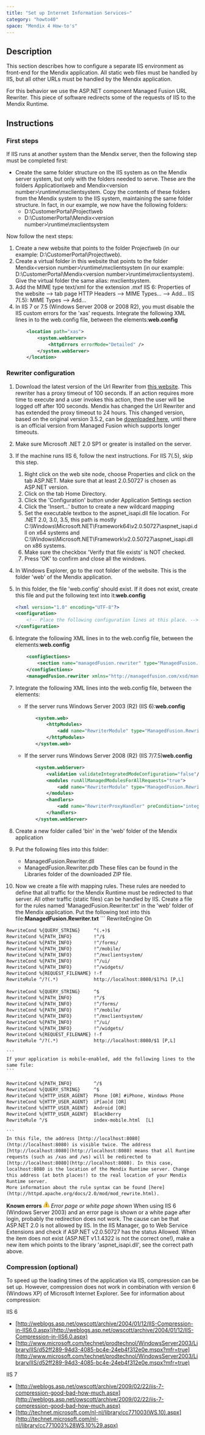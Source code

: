 ```yaml
---
title: "Set up Internet Information Services~"
category: "howto40"
space: "Mendix 4 How-to's"
---
```

## Description

This section describes how to configure a separate IIS environment as front-end for the Mendix application. All static web files must be handled by IIS, but all other URLs must be handled by the Mendix application.

For this behavior we use the ASP.NET component Managed Fusion URL Rewriter. This piece of software redirects some of the requests of IIS to the Mendix Runtime.

## Instructions

### First steps

If IIS runs at another system than the Mendix server, then the following step must be completed first:

*   Create the same folder structure on the IIS system as on the Mendix server system, but only with the folders needed to serve. These are the folders Application\web and Mendix\<version number>\runtime\mxclientsystem. Copy the contents of these folders from the Mendix system to the IIS system, maintaining the same folder structure.
    In fact, in our example, we now have the following folders:
    *   D:\CustomerPortal\Project\web
    *   D:\CustomerPortal\Mendix\<version number>\runtime\mxclientsystem

Now follow the next steps:

1.  Create a new website that points to the folder Project\web (in our example: D:\CustomerPortal\Project\web).
2.  Create a virtual folder in this website that points to the folder Mendix\<version number>\runtime\mxclientsystem (in our example: D:\CustomerPortal\Mendix\<version number>\runtime\mxclientsystem). Give the virtual folder the same alias: mxclientsystem.
3.  Add the MIME type text/xml for the extension .mxf
    IIS 6: Properties of the website --> tab page HTTP Headers --> MIME Types... --> Add...
    IIS 7(.5): MIME Types --> Add...
4.  In IIS 7 or 7.5 (Windows Server 2008 or 2008 R2), you must disable the IIS custom errors for the 'xas' requests.
    Integrate the following XML lines in to the web.config file, between the <configuration> elements:**web.config**
    ```xml
    	<location path="xas">
    		<system.webServer>
    			<httpErrors errorMode="Detailed" />
    		</system.webServer>
    	</location>

    ```

### Rewriter configuration

1.  Download the latest version of the Url Rewriter from [this website](http://urlrewriter.codeplex.com/).
    This rewriter has a proxy timeout of 100 seconds. If an action requires more time to execute and a user invokes this action, then the user will be logged off after 100 seconds. Mendix has changed the Url Rewriter and has extended the proxy timeout to 24 hours. This changed version, based on the original version 3.5.2, can be [downloaded here](attachments/2621620/2752956.zip), until there is an official version from Managed Fusion which supports longer timeouts.
2.  Make sure Microsoft .NET 2.0 SP1 or greater is installed on the server.
3.  If the machine runs IIS 6, follow the next instructions. For IIS 7(.5), skip this step.
    1.  Right click on the web site node, choose Properties and click on the tab ASP.NET. Make sure that at least 2.0.50727 is chosen as ASP.NET version.
    2.  Click on the tab Home Directory.
    3.  Click the 'Configuration' button under Application Settings section
    4.  Click the 'Insert...' button to create a new wildcard mapping
    5.  Set the executable textbox to the aspnet_isapi.dll file location. For .NET 2.0, 3.0, 3.5, this path is mostly C:\Windows\Microsoft.NET\Framework64\v2.0.50727\aspnet_isapi.dll on x64 systems and C:\Windows\Microsoft.NET\Framework\v2.0.50727\aspnet_isapi.dll on x86 systems.
    6.  Make sure the checkbox 'Verify that file exists' is NOT checked.
    7.  Press 'OK' to confirm and close all the windows.
4.  In Windows Explorer, go to the root folder of the website. This is the folder 'web' of the Mendix application.
5.  In this folder, the file 'web.config' should exist. If it does not exist, create this file and put the following text into it:**web.config**
    ```xml
    <?xml version="1.0" encoding="UTF-8"?>
    <configuration>
        <!-- Place the following configuration lines at this place. -->
    </configuration>

    ```

6.  Integrate the following XML lines in to the web.config file, between the <configuration> elements:**web.config**
    ```xml
    	<configSections>
    		<section name="managedFusion.rewriter" type="ManagedFusion.Rewriter.Configuration.ManagedFusionRewriterSectionGroup"/>
    	</configSections>
    	<managedFusion.rewriter xmlns="http://managedfusion.com/xsd/managedFusion/rewriter"/>

    ```

7.  Integrate the following XML lines into the web.config file, between the <configuration> elements:
    *   If the server runs Windows Server 2003 (R2) (IIS 6):**web.config**
        ```xml
        	<system.web>
        		<httpModules>
        			<add name="RewriterModule" type="ManagedFusion.Rewriter.RewriterModule, ManagedFusion.Rewriter"/>
        		</httpModules>
        	</system.web>

        ```

    *   If the server runs Windows Server 2008 (R2) (IIS 7/7.5)**web.config**
        ```xml
        	<system.webServer>
        		<validation validateIntegratedModeConfiguration="false"/>
        		<modules runAllManagedModulesForAllRequests="true">
        			<add name="RewriterModule" type="ManagedFusion.Rewriter.RewriterModule, ManagedFusion.Rewriter"/>
        		</modules>
        		<handlers>
        			<add name="RewriterProxyHandler" preCondition="integratedMode" verb="*" path="RewriterProxy.axd" type="System.Web.HttpForbiddenHandler, System.Web, Version=2.0.0.0, Culture=neutral, PublicKeyToken=b03f5f7f11d50a3a"/>
        		</handlers>
        	</system.webServer>

        ```

8.  Create a new folder called 'bin' in the 'web' folder of the Mendix application
9.  Put the following files into this folder:
    *   ManagedFusion.Rewriter.dll
    *   ManagedFusion.Rewriter.pdb
        These files can be found in the Libraries folder of the downloaded ZIP file.
10.  Now we create a file with mapping rules. These rules are needed to define that all traffic for the Mendix Runtime must be redirected to that server. All other traffic (static files) can be handled by IIS.
    Create a file for the rules named 'ManagedFusion.Rewriter.txt' in the 'web' folder of the Mendix application. Put the following text into this file:**ManagedFusion.Rewriter.txt**
    ```
    RewriteEngine On

    RewriteCond %{QUERY_STRING}     ^(.+)$
    RewriteCond %{PATH_INFO}        !^/$
    RewriteCond %{PATH_INFO}        !^/forms/
    RewriteCond %{PATH_INFO}        !^/mobile/
    RewriteCond %{PATH_INFO}        !^/mxclientsystem/
    RewriteCond %{PATH_INFO}        !^/ui/
    RewriteCond %{PATH_INFO}        !^/widgets/
    RewriteCond %{REQUEST_FILENAME} !-f
    RewriteRule ^/?(.*)             http://localhost:8080/$1?%1 [P,L]

    RewriteCond %{QUERY_STRING}     ^$
    RewriteCond %{PATH_INFO}        !^/$
    RewriteCond %{PATH_INFO}        !^/forms/
    RewriteCond %{PATH_INFO}        !^/mobile/
    RewriteCond %{PATH_INFO}        !^/mxclientsystem/
    RewriteCond %{PATH_INFO}        !^/ui/
    RewriteCond %{PATH_INFO}        !^/widgets/
    RewriteCond %{REQUEST_FILENAME} !-f
    RewriteRule ^/?(.*)             http://localhost:8080/$1 [P,L]

    ```
    If your application is mobile-enabled, add the following lines to the same file:
    ```

    RewriteCond %{PATH_INFO}        ^/$
    RewriteCond %{QUERY_STRING}     ^$
    RewriteCond %{HTTP_USER_AGENT}  Phone [OR] #iPhone, Windows Phone
    RewriteCond %{HTTP_USER_AGENT}  iP[ao]d [OR]
    RewriteCond %{HTTP_USER_AGENT}  Android [OR]
    RewriteCond %{HTTP_USER_AGENT}  BlackBerry
    RewriteRule ^/$                 index-mobile.html  [L]

    ```
    In this file, the address [http://localhost:8080](http://localhost:8080) is visible twice. The address [http://localhost:8080](http://localhost:8080) means that all Runtime requests (such as /xas and /ws) will be redirected to [http://localhost:8080](http://localhost:8080). In this case, localhost:8080 is the location of the Mendix Runtime server. Change this address (at both places!) to the real location of your Mendix Runtime server.
    More information about the rule syntax can be found [here](http://httpd.apache.org/docs/2.0/mod/mod_rewrite.html).

**Known errors**
![(warning)](images/icons/emoticons/warning.png) _Error page or white page shown_
When using IIS 6 (Windows Server 2003) and an error page is shown or a white page after login, probably the redirection does not work. The cause can be that ASP.NET 2.0 is not allowed by IIS. In the IIS Manager, go to Web Service Extensions and check if ASP.NET v2.0.50727 has the status Allowed. When the item does not exist (ASP.NET v1.1.4322 is not the correct one!), make a new item which points to the library 'aspnet_isapi.dll', see the correct path above.

### Compression (optional)

To speed up the loading times of the application via IIS, compression can be set up. However, compression does not work in combination with version 6 (Windows XP) of Microsoft Internet Explorer. See for information about compression:

IIS 6

*   [http://weblogs.asp.net/owscott/archive/2004/01/12/IIS-Compression-in-IIS6.0.aspx](http://weblogs.asp.net/owscott/archive/2004/01/12/IIS-Compression-in-IIS6.0.aspx)
*   [http://www.microsoft.com/technet/prodtechnol/WindowsServer2003/Library/IIS/d52ff289-94d3-4085-bc4e-24eb4f312e0e.mspx?mfr=true](http://www.microsoft.com/technet/prodtechnol/WindowsServer2003/Library/IIS/d52ff289-94d3-4085-bc4e-24eb4f312e0e.mspx?mfr=true)

IIS 7

*   [http://weblogs.asp.net/owscott/archive/2009/02/22/iis-7-compression-good-bad-how-much.aspx](http://weblogs.asp.net/owscott/archive/2009/02/22/iis-7-compression-good-bad-how-much.aspx)
*   [http://technet.microsoft.com/nl-nl/library/cc771003(WS.10).aspx](http://technet.microsoft.com/nl-nl/library/cc771003%28WS.10%29.aspx)

